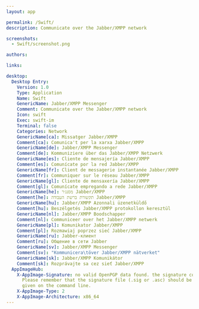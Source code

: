```yaml
---
layout: app

permalink: /Swift/
description: Communicate over the Jabber/XMPP network

screenshots:
  - Swift/screenshot.png

authors:

links:

desktop:
  Desktop Entry:
    Version: 1.0
    Type: Application
    Name: Swift
    GenericName: Jabber/XMPP Messenger
    Comment: Communicate over the Jabber/XMPP network
    Icon: swift
    Exec: swift-im
    Terminal: false
    Categories: Network
    GenericName[ca]: Missatger Jabber/XMPP
    Comment[ca]: Comunica't per la xarxa Jabber/XMPP
    GenericName[de]: Jabber/XMPP Messenger
    Comment[de]: Kommuniziere über das Jabber/XMPP Netzwerk
    GenericName[es]: Cliente de mensajería Jabber/XMPP
    Comment[es]: Comunícate por la red Jabber/XMPP
    GenericName[fr]: Client de messagerie instantanée Jabber/XMPP
    Comment[fr]: Communiquer sur le réseau Jabber/XMPP
    GenericName[gl]: Cliente de mensaxería Jabber/XMPP
    Comment[gl]: Comunícate empregando a rede Jabber/XMPP
    GenericName[he]: מסנג׳ר Jabber/XMPP
    Comment[he]: תקשורת ברשת העבודה Jabber/XMPP
    GenericName[hu]: Jabber/XMPP Azonnali üzenetküldő
    Comment[hu]: Beszélgetés Jabber/XMPP protokollon keresztül
    GenericName[nl]: Jabber/XMPP Boodschapper
    Comment[nl]: Communiceer over het Jabber/XMPP netwerk
    GenericName[pl]: Komunikator Jabber/XMPP
    Comment[pl]: Rozmawiaj poprzez sieć Jabber/XMPP
    GenericName[ru]: Jabber-клиент
    Comment[ru]: Общение в сети Jabber
    GenericName[sv]: Jabber/XMPP Messenger
    Comment[sv]: "Kommunicera\töver Jabber/XMPP nätverket"
    GenericName[sk]: Jabber/XMPP Komunikátor
    Comment[sk]: Rozprávajte sa cez sieť Jabber/XMPP
  AppImageHub:
    X-AppImage-Signature: no valid OpenPGP data found. the signature could not be verified.
      Please remember that the signature file (.sig or .asc) should be the first file
      given on the command line.
    X-AppImage-Type: 2
    X-AppImage-Architecture: x86_64
---
```

